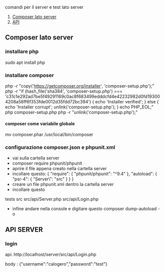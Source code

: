 comandi per il server e test lato server

1. [Composer lato server](#Composer-lato-server)
2. [API](#API-SERVER)


## Composer lato server
### installare php
sudo apt install php

### installare composer

php -r "copy('https://getcomposer.org/installer', 'composer-setup.php');"
php -r "if (hash_file('sha384', 'composer-setup.php') === 'c31c1e292ad7be5f49291169c0ac8f683499edddcfd4e42232982d0fd193004208a58ff6f353fde0012d35fdd72bc394') { echo 'Installer verified'; } else { echo 'Installer corrupt'; unlink('composer-setup.php'); } echo PHP_EOL;"
php composer-setup.php
php -r "unlink('composer-setup.php');"

#### composer come variabile globale

mv composer.phar /usr/local/bin/composer

### configurazione composer.json e phpunit.xml
- vai sulla cartella server
- composer require phpunit/phpunit
- aprire il file appena creato nella cartella server
- incollare questo:
{
    "require": {
        "phpunit/phpunit": "^9.4"
    },
    "autoload": {
        "psr-4": {
            "Server\\": "src"
        }
    }
}
- creare un file phpunit.xml dentro la cartella server
- incollare questo
<?xml version="1.0" encoding="UTF-8"?>
<phpunit bootstrap="vendor/autoload.php"
        colors="true"
        verbose="true"
        stopOnFailure="false">
    <testsuites>
        <testsuite name="Test suite">
            <directory>tests</directory>
        </testsuite>
    </testsuites>
    <coverage>
        <include><directory suffix=".php">src</directory></include>
        <exclude>
            <file>src/api/Server.php</file>
            <file>src/api/Login.php</file>
        </exclude>
    </coverage>
</phpunit>
- infine andare nella console e digitare questo
composer dump-autoload -o

## API SERVER


### login
api: http://localhost/server/src/api/Login.php

body : {"username":"calogero","password":"test"}
